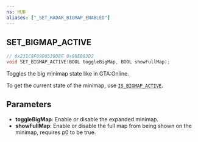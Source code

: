```yaml
---
ns: HUD
aliases: ["_SET_RADAR_BIGMAP_ENABLED"]
---
```

## SET_BIGMAP_ACTIVE

```c
// 0x231C8F89D0539D8F 0x08EB83D2
void SET_BIGMAP_ACTIVE(BOOL toggleBigMap, BOOL showFullMap);
```

Toggles the big minimap state like in GTA:Online.

To get the current state of the minimap, use [`IS_BIGMAP_ACTIVE`](#_0xFFF65C63).

## Parameters
* **toggleBigMap**: Enable or disable the expanded minimap.
* **showFullMap**: Enable or disable the full map from being shown on the minimap, requires p0 to be true.

